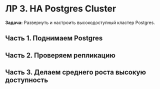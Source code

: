 # ЛР 3. HA Postgres Cluster

**Задача:** 
Развернуть и настроить высокодоступный кластер Postgres.

## Часть 1. Поднимаем Postgres

## Часть 2. Проверяем репликацию

## Часть 3. Делаем среднего роста высокую доступность

